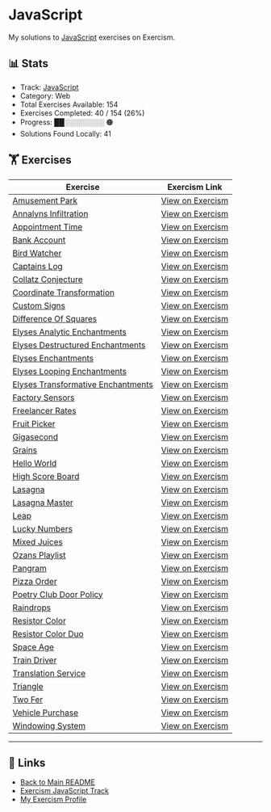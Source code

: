 # JavaScript

My solutions to [JavaScript](https://exercism.org/tracks/javascript) exercises on Exercism.

## 📊 Stats

- Track: [JavaScript](https://exercism.org/tracks/javascript)
- Category: Web
- Total Exercises Available: 154
- Exercises Completed: 40 / 154 (26%)
- Progress: ██░░░░░░░░ 🟠
- Solutions Found Locally: 41

## 🏋️ Exercises

| Exercise | Exercism Link |
|----------|---------------|
| [Amusement Park](amusement-park/README.md) | [View on Exercism](https://exercism.org/tracks/javascript/exercises/amusement-park) |
| [Annalyns Infiltration](annalyns-infiltration/README.md) | [View on Exercism](https://exercism.org/tracks/javascript/exercises/annalyns-infiltration) |
| [Appointment Time](appointment-time/README.md) | [View on Exercism](https://exercism.org/tracks/javascript/exercises/appointment-time) |
| [Bank Account](bank-account/README.md) | [View on Exercism](https://exercism.org/tracks/javascript/exercises/bank-account) |
| [Bird Watcher](bird-watcher/README.md) | [View on Exercism](https://exercism.org/tracks/javascript/exercises/bird-watcher) |
| [Captains Log](captains-log/README.md) | [View on Exercism](https://exercism.org/tracks/javascript/exercises/captains-log) |
| [Collatz Conjecture](collatz-conjecture/README.md) | [View on Exercism](https://exercism.org/tracks/javascript/exercises/collatz-conjecture) |
| [Coordinate Transformation](coordinate-transformation/README.md) | [View on Exercism](https://exercism.org/tracks/javascript/exercises/coordinate-transformation) |
| [Custom Signs](custom-signs/README.md) | [View on Exercism](https://exercism.org/tracks/javascript/exercises/custom-signs) |
| [Difference Of Squares](difference-of-squares/README.md) | [View on Exercism](https://exercism.org/tracks/javascript/exercises/difference-of-squares) |
| [Elyses Analytic Enchantments](elyses-analytic-enchantments/README.md) | [View on Exercism](https://exercism.org/tracks/javascript/exercises/elyses-analytic-enchantments) |
| [Elyses Destructured Enchantments](elyses-destructured-enchantments/README.md) | [View on Exercism](https://exercism.org/tracks/javascript/exercises/elyses-destructured-enchantments) |
| [Elyses Enchantments](elyses-enchantments/README.md) | [View on Exercism](https://exercism.org/tracks/javascript/exercises/elyses-enchantments) |
| [Elyses Looping Enchantments](elyses-looping-enchantments/README.md) | [View on Exercism](https://exercism.org/tracks/javascript/exercises/elyses-looping-enchantments) |
| [Elyses Transformative Enchantments](elyses-transformative-enchantments/README.md) | [View on Exercism](https://exercism.org/tracks/javascript/exercises/elyses-transformative-enchantments) |
| [Factory Sensors](factory-sensors/README.md) | [View on Exercism](https://exercism.org/tracks/javascript/exercises/factory-sensors) |
| [Freelancer Rates](freelancer-rates/README.md) | [View on Exercism](https://exercism.org/tracks/javascript/exercises/freelancer-rates) |
| [Fruit Picker](fruit-picker/README.md) | [View on Exercism](https://exercism.org/tracks/javascript/exercises/fruit-picker) |
| [Gigasecond](gigasecond/README.md) | [View on Exercism](https://exercism.org/tracks/javascript/exercises/gigasecond) |
| [Grains](grains/README.md) | [View on Exercism](https://exercism.org/tracks/javascript/exercises/grains) |
| [Hello World](hello-world/README.md) | [View on Exercism](https://exercism.org/tracks/javascript/exercises/hello-world) |
| [High Score Board](high-score-board/README.md) | [View on Exercism](https://exercism.org/tracks/javascript/exercises/high-score-board) |
| [Lasagna](lasagna/README.md) | [View on Exercism](https://exercism.org/tracks/javascript/exercises/lasagna) |
| [Lasagna Master](lasagna-master/README.md) | [View on Exercism](https://exercism.org/tracks/javascript/exercises/lasagna-master) |
| [Leap](leap/README.md) | [View on Exercism](https://exercism.org/tracks/javascript/exercises/leap) |
| [Lucky Numbers](lucky-numbers/README.md) | [View on Exercism](https://exercism.org/tracks/javascript/exercises/lucky-numbers) |
| [Mixed Juices](mixed-juices/README.md) | [View on Exercism](https://exercism.org/tracks/javascript/exercises/mixed-juices) |
| [Ozans Playlist](ozans-playlist/README.md) | [View on Exercism](https://exercism.org/tracks/javascript/exercises/ozans-playlist) |
| [Pangram](pangram/README.md) | [View on Exercism](https://exercism.org/tracks/javascript/exercises/pangram) |
| [Pizza Order](pizza-order/README.md) | [View on Exercism](https://exercism.org/tracks/javascript/exercises/pizza-order) |
| [Poetry Club Door Policy](poetry-club-door-policy/README.md) | [View on Exercism](https://exercism.org/tracks/javascript/exercises/poetry-club-door-policy) |
| [Raindrops](raindrops/README.md) | [View on Exercism](https://exercism.org/tracks/javascript/exercises/raindrops) |
| [Resistor Color](resistor-color/README.md) | [View on Exercism](https://exercism.org/tracks/javascript/exercises/resistor-color) |
| [Resistor Color Duo](resistor-color-duo/README.md) | [View on Exercism](https://exercism.org/tracks/javascript/exercises/resistor-color-duo) |
| [Space Age](space-age/README.md) | [View on Exercism](https://exercism.org/tracks/javascript/exercises/space-age) |
| [Train Driver](train-driver/README.md) | [View on Exercism](https://exercism.org/tracks/javascript/exercises/train-driver) |
| [Translation Service](translation-service/README.md) | [View on Exercism](https://exercism.org/tracks/javascript/exercises/translation-service) |
| [Triangle](triangle/README.md) | [View on Exercism](https://exercism.org/tracks/javascript/exercises/triangle) |
| [Two Fer](two-fer/README.md) | [View on Exercism](https://exercism.org/tracks/javascript/exercises/two-fer) |
| [Vehicle Purchase](vehicle-purchase/README.md) | [View on Exercism](https://exercism.org/tracks/javascript/exercises/vehicle-purchase) |
| [Windowing System](windowing-system/README.md) | [View on Exercism](https://exercism.org/tracks/javascript/exercises/windowing-system) |

---

## 🔗 Links

- [Back to Main README](../README.md)
- [Exercism JavaScript Track](https://exercism.org/tracks/javascript)
- [My Exercism Profile](https://exercism.org/profiles/princemuel)

